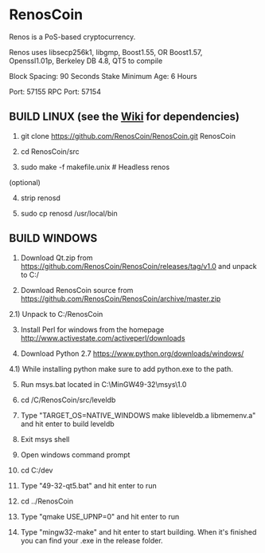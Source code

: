 # RenosCoin

Renos is a PoS-based cryptocurrency.

Renos uses libsecp256k1,
			  libgmp,
			  Boost1.55,
			  OR Boost1.57,  
			  Openssl1.01p,
			  Berkeley DB 4.8,
			  QT5 to compile


Block Spacing: 90 Seconds
Stake Minimum Age: 6 Hours

Port: 57155
RPC Port: 57154


BUILD LINUX (see the [Wiki](https://github.com/RenosCoin/RenosCoin/wiki/Unix-Build) for dependencies)
-----------
1) git clone https://github.com/RenosCoin/RenosCoin.git RenosCoin

2) cd RenosCoin/src

3) sudo make -f makefile.unix            # Headless renos

(optional)

4) strip renosd

5) sudo cp renosd /usr/local/bin




BUILD WINDOWS
-------------

1) Download Qt.zip from https://github.com/RenosCoin/RenosCoin/releases/tag/v1.0 and unpack to C:/

2) Download RenosCoin source from https://github.com/RenosCoin/RenosCoin/archive/master.zip 

2.1) Unpack to C:/RenosCoin

3) Install Perl for windows from the homepage http://www.activestate.com/activeperl/downloads

4) Download Python 2.7 https://www.python.org/downloads/windows/

4.1) While installing python make sure to add python.exe to the path.

5) Run msys.bat located in C:\MinGW49-32\msys\1.0

6) cd /C/RenosCoin/src/leveldb

7) Type "TARGET_OS=NATIVE_WINDOWS make libleveldb.a libmemenv.a" and hit enter to build leveldb

8) Exit msys shell

9) Open windows command prompt

10) cd C:/dev

11) Type "49-32-qt5.bat" and hit enter to run

12) cd ../RenosCoin

13) Type "qmake USE_UPNP=0" and hit enter to run

14) Type "mingw32-make" and hit enter to start building. When it's finished you can find your .exe in the release folder.
